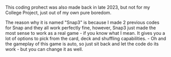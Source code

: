 This coding prohect was also made back in late 2023, but not for my College Project, just out of my own pure boredom.

The reason why it is named "Snap3" is because I made 2 previous codes for Snap and they all work perfectly fine, however, Snap3 just made the most sense to work as a real game - if you know what I mean.
It gives you a lot of options to pick from the card, deck and shuffling capabilities. - Oh and the gameplay of this game is auto, so just sit back and let the code do its work - but you can change it as well.
